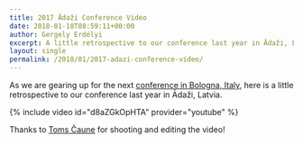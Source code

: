 ```yaml
---
title: 2017 Ādaži Conference Video
date: 2018-01-18T08:59:11+00:00
author: Gergely Erdélyi
excerpt: A little retrospective to our conference last year in Ādaži, Latvia.
layout: single
permalink: /2018/01/2017-adazi-conference-video/
---
```

As we are gearing up for the next [conference in Bologna, Italy](http://enswap.org/conferences/2018-bologna/), here is a little retrospective to our conference last year in Ādaži, Latvia.

{% include video id="d8aZGkOpHTA" provider="youtube" %}

Thanks to [Toms Čaune](https://www.youtube.com/channel/UCkJYGjiM0F0APMjoPs3zhyQ) for shooting and editing the video!